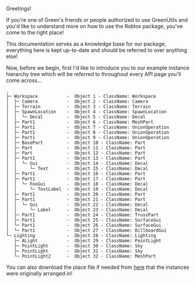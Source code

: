 Greetings!

If you're one of Green's friends or people authorized to use GreenUtils and you'd like to understand more on how to use the Roblox package, you've come to the right place!

This documentation serves as a knowledge base for our package, everything here is kept up-to-date and should be referred to over anything else!

Now, before we begin, first I'd like to introduce you to our example instance hierarchy tree which will be referred to throughout every API page you'll come across...
```
.
├─ Workspace           -  Object 1 - ClassName: Workspace
│  ├─ Camera           -  Object 2 - ClassName: Camera
│  ├─ Terrain          -  Object 3 - ClassName: Terrain
│  ├─ SpawnLocation    -  Object 4 - ClassName: SpawnLocation
│  │  └─ Decal         -  Object 5 - ClassName: Decal
│  ├─ Part1            -  Object 6 - ClassName: MeshPart
│  ├─ Part1            -  Object 7 - ClassName: UnionOperation
│  ├─ Part1            -  Object 8 - ClassName: UnionOperation
│  ├─ Part1            -  Object 9 - ClassName: UnionOperation
│  ├─ BasePart         -  Object 10 - ClassName: Part
│  ├─ Part             -  Object 11 - ClassName: Part
│  ├─ Part             -  Object 12 - ClassName: Part
│  ├─ Part1            -  Object 13 - ClassName: Part
│  │  └─ Gui           -  Object 14 - ClassName: Decal
│  │     └─ Text       -  Object 15 - ClassName: Decal
│  ├─ Part1            -  Object 16 - ClassName: Part
│  ├─ Part1            -  Object 17 - ClassName: Part
│  │  └─ FooGui        -  Object 18 - ClassName: Decal
│  │     └─ TextLabel  -  Object 19 - ClassName: Decal
│  ├─ Part1            -  Object 20 - ClassName: Part
│  ├─ Part1            -  Object 21 - ClassName: Part
│  │  └─ Gui           -  Object 22 - ClassName: Decal
│  │     └─ Label      -  Object 23 - ClassName: Decal
│  ├─ Part1            -  Object 24 - ClassName: TrussPart
│  ├─ Part1            -  Object 25 - ClassName: SurfaceGui
│  └─ Part1            -  Object 26 - ClassName: SurfaceGui
│  └─ Part1            -  Object 27 - ClassName: BillboardGui
└─ Lighting            -  Object 28 - ClassName: Lighting
   ├─ ALight           -  Object 29 - ClassName: PointLight
   ├─ PointLight       -  Object 30 - ClassName: Sky
   ├─ PointLight       -  Object 31 - ClassName: Sky
   └─ PointLight2      -  Object 32 - ClassName: MeshPart
```

You can also download the place file if needed from [here](https://github.com/GreenTheBlaze/GreenUtils_Roblox/blob/main/dependencies/GreenUtilsHierarchyReference.rbxl) that the instances were originally arranged in!
